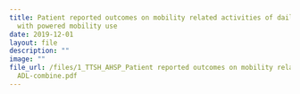 ```yaml
---
title: Patient reported outcomes on mobility related activities of daily living
  with powered mobility use
date: 2019-12-01
layout: file
description: ""
image: ""
file_url: /files/1_TTSH_AHSP_Patient reported outcomes on mobility related
  ADL-combine.pdf
---
```

